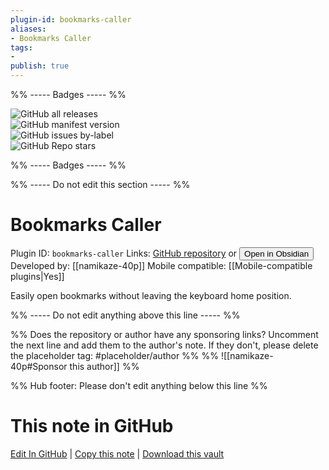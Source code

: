 ```yaml
---
plugin-id: bookmarks-caller
aliases:
- Bookmarks Caller
tags: 
- 
publish: true
---
```


%% ----- Badges ----- %%

![GitHub all releases](https://img.shields.io/github/downloads/namikaze-40p/obsidian-bookmarks-caller/total?color=573E7A&logo=github&style=for-the-badge)   
![GitHub manifest version](https://img.shields.io/github/manifest-json/v/namikaze-40p/obsidian-bookmarks-caller?color=573E7A&logo=github&style=for-the-badge)   
![GitHub issues by-label](https://img.shields.io/github/issues/namikaze-40p/obsidian-bookmarks-caller/help%20wanted?color=573E7A&logo=github&style=for-the-badge)   
![GitHub Repo stars](https://img.shields.io/github/stars/namikaze-40p/obsidian-bookmarks-caller?color=573E7A&logo=github&style=for-the-badge)

%% ----- Badges ----- %%

%% ----- Do not edit this section ----- %%

# Bookmarks Caller

Plugin ID: `bookmarks-caller`
Links: [GitHub repository](https://github.com/namikaze-40p/obsidian-bookmarks-caller) or [<button id=HH>Open in Obsidian</button>](obsidian://show-plugin?id=bookmarks-caller)
Developed by: [[namikaze-40p]]
Mobile compatible: [[Mobile-compatible plugins|Yes]]

Easily open bookmarks without leaving the keyboard home position.

%% ----- Do not edit anything above this line ----- %% 

%% Does the repository or author have any sponsoring links? Uncomment the next line and add them to the author's note. If they don't, please delete the placeholder tag: #placeholder/author %%
%% ![[namikaze-40p#Sponsor this author]] %%

%% Hub footer: Please don't edit anything below this line %%

# This note in GitHub

<span class="git-footer">[Edit In GitHub](https://github.dev/obsidian-community/obsidian-hub/blob/main/02%20-%20Community%20Expansions/02.05%20All%20Community%20Expansions/Plugins/bookmarks-caller.md "git-hub-edit-note") | [Copy this note](https://raw.githubusercontent.com/obsidian-community/obsidian-hub/main/02%20-%20Community%20Expansions/02.05%20All%20Community%20Expansions/Plugins/bookmarks-caller.md "git-hub-copy-note") | [Download this vault](https://github.com/obsidian-community/obsidian-hub/archive/refs/heads/main.zip "git-hub-download-vault") </span>

